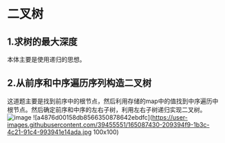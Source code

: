 # 二叉树  
## 1.求树的最大深度  
本体主要是使用递归的思想。  
## 2.从前序和中序遍历序列构造二叉树  
这道题主要是找到前序中的根节点，然后利用存储的map中的值找到中序遍历中根节点。然后确定前序和中序的左右子树，利用左右子树递归实现二叉树。  
![image](https://user-images.githubusercontent.com/39455551/165087395-9c67c267-0f10-4a46-ab0b-b377bd2e61e0.png)
![a4876d00158db8566350878642ebdfc](https://user-images.githubusercontent.com/39455551/165087430-209394f9-1b3c-4c21-91c4-993941e14ada.jpg 100x100)
